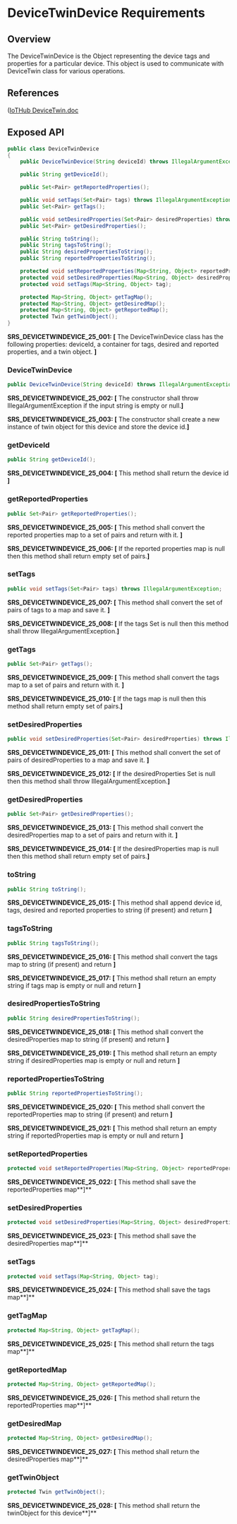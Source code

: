 # DeviceTwinDevice  Requirements

## Overview

The DeviceTwinDevice is the Object representing the device tags and properties for a particular device. This object is used to communicate with DeviceTwin class for various operations.

## References

([IoTHub DeviceTwin.doc](https://microsoft.sharepoint.com/teams/Azure_IoT/_layouts/15/WopiFrame.aspx?sourcedoc={4611d156-6a76-4683-bd3e-d1b187668a5f}&action=view&wdAccPdf=0&wdparaid=21DE599&wdcomments=1)

## Exposed API

```java
public class DeviceTwinDevice 
{
    public DeviceTwinDevice(String deviceId) throws IllegalArgumentException;

    public String getDeviceId();

    public Set<Pair> getReportedProperties();

    public void setTags(Set<Pair> tags) throws IllegalArgumentException;
    public Set<Pair> getTags();    

    public void setDesiredProperties(Set<Pair> desiredProperties) throws IllegalArgumentException;
    public Set<Pair> getDesiredProperties();  

    public String toString();
    public String tagsToString();
    public String desiredPropertiesToString();
    public String reportedPropertiesToString();

    protected void setReportedProperties(Map<String, Object> reportedProperties);
    protected void setDesiredProperties(Map<String, Object> desiredProperties);
    protected void setTags(Map<String, Object> tag);

    protected Map<String, Object> getTagMap();
    protected Map<String, Object> getDesiredMap();
    protected Map<String, Object> getReportedMap();
    protected Twin getTwinObject();    
}
```
**SRS_DEVICETWINDEVICE_25_001: [** The DeviceTwinDevice class has the following properties: deviceId, a container for tags, desired and reported properties, and a twin object. **]**

### DeviceTwinDevice

```java
public DeviceTwinDevice(String deviceId) throws IllegalArgumentException;
```
**SRS_DEVICETWINDEVICE_25_002: [** The constructor shall throw IllegalArgumentException if the input string is empty or null.**]**

**SRS_DEVICETWINDEVICE_25_003: [** The constructor shall create a new instance of twin object for this device and store the device id.**]**

### getDeviceId

```java
public String getDeviceId();
```
**SRS_DEVICETWINDEVICE_25_004: [** This method shall return the device id **]**

### getReportedProperties

```java
public Set<Pair> getReportedProperties();
```
**SRS_DEVICETWINDEVICE_25_005: [** This method shall convert the reported properties map to a set of pairs and return with it. **]**

**SRS_DEVICETWINDEVICE_25_006: [** If the reported properties map is null then this method shall return empty set of pairs.**]**

### setTags

```java
public void setTags(Set<Pair> tags) throws IllegalArgumentException;
```
**SRS_DEVICETWINDEVICE_25_007: [** This method shall convert the set of pairs of tags to a map and save it. **]**

**SRS_DEVICETWINDEVICE_25_008: [** If the tags Set is null then this method shall throw IllegalArgumentException.**]**

### getTags

```java
public Set<Pair> getTags();
```
**SRS_DEVICETWINDEVICE_25_009: [** This method shall convert the tags map to a set of pairs and return with it. **]**

**SRS_DEVICETWINDEVICE_25_010: [** If the tags map is null then this method shall return empty set of pairs.**]**

### setDesiredProperties

```java
public void setDesiredProperties(Set<Pair> desiredProperties) throws IllegalArgumentException; 
```
**SRS_DEVICETWINDEVICE_25_011: [** This method shall convert the set of pairs of desiredProperties to a map and save it. **]**

**SRS_DEVICETWINDEVICE_25_012: [** If the desiredProperties Set is null then this method shall throw IllegalArgumentException.**]**

### getDesiredProperties

```java
public Set<Pair> getDesiredProperties();
```
**SRS_DEVICETWINDEVICE_25_013: [** This method shall convert the desiredProperties map to a set of pairs and return with it. **]**

**SRS_DEVICETWINDEVICE_25_014: [** If the desiredProperties map is null then this method shall return empty set of pairs.**]**

### toString

```java
public String toString();
```
**SRS_DEVICETWINDEVICE_25_015: [** This method shall append device id, tags, desired and reported properties to string (if present) and return **]**

### tagsToString

```java
public String tagsToString();
```

**SRS_DEVICETWINDEVICE_25_016: [** This method shall convert the tags map to string (if present) and return **]**

**SRS_DEVICETWINDEVICE_25_017: [** This method shall return an empty string if tags map is empty or null and return **]**

### desiredPropertiesToString

```java
public String desiredPropertiesToString();
```

**SRS_DEVICETWINDEVICE_25_018: [** This method shall convert the desiredProperties map to string (if present) and return **]**

**SRS_DEVICETWINDEVICE_25_019: [** This method shall return an empty string if desiredProperties map is empty or null and return **]**

### reportedPropertiesToString

```java
public String reportedPropertiesToString();
```

**SRS_DEVICETWINDEVICE_25_020: [** This method shall convert the reportedProperties map to string (if present) and return **]**

**SRS_DEVICETWINDEVICE_25_021: [** This method shall return an empty string if reportedProperties map is empty or null and return **]**

### setReportedProperties

```java
protected void setReportedProperties(Map<String, Object> reportedProperties);
```

**SRS_DEVICETWINDEVICE_25_022: [** This method shall save the reportedProperties map**]**

### setDesiredProperties

```java
protected void setDesiredProperties(Map<String, Object> desiredProperties);
```

**SRS_DEVICETWINDEVICE_25_023: [** This method shall save the desiredProperties map**]**

### setTags

```java
protected void setTags(Map<String, Object> tag);
```

**SRS_DEVICETWINDEVICE_25_024: [** This method shall save the tags map**]**

### getTagMap

```java
protected Map<String, Object> getTagMap();
```

**SRS_DEVICETWINDEVICE_25_025: [** This method shall return the tags map**]**

### getReportedMap

```java
protected Map<String, Object> getReportedMap();
```

**SRS_DEVICETWINDEVICE_25_026: [** This method shall return the reportedProperties map**]**

### getDesiredMap

```java
protected Map<String, Object> getDesiredMap();
```

**SRS_DEVICETWINDEVICE_25_027: [** This method shall return the desiredProperties map**]**

### getTwinObject

```java
protected Twin getTwinObject();    
```

**SRS_DEVICETWINDEVICE_25_028: [** This method shall return the twinObject for this device**]**
    
    
